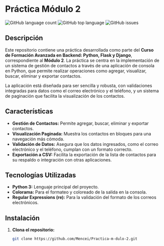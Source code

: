 # Práctica Módulo 2

![GitHub language count](https://img.shields.io/github/languages/count/Mencei/Practica-m-dulo-2?style=flat-square)
![GitHub top language](https://img.shields.io/github/languages/top/Mencei/Practica-m-dulo-2?style=flat-square)
![GitHub issues](https://img.shields.io/github/issues/Mencei/Practica-m-dulo-2?style=flat-square)

## Descripción

Este repositorio contiene una práctica desarrollada como parte del **Curso de Formación Avanzada en Backend: Python, Flask y Django**, correspondiente al **Módulo 2**. La práctica se centra en la implementación de un sistema de gestión de contactos a través de una aplicación de consola en Python, que permite realizar operaciones como agregar, visualizar, buscar, eliminar y exportar contactos.

La aplicación está diseñada para ser sencilla y robusta, con validaciones integradas para datos como el correo electrónico y el teléfono, y un sistema de paginación que facilita la visualización de los contactos.

## Características

- **Gestión de Contactos:** Permite agregar, buscar, eliminar y exportar contactos.
- **Visualización Paginada:** Muestra los contactos en bloques para una navegación más cómoda.
- **Validación de Datos:** Asegura que los datos ingresados, como el correo electrónico y el teléfono, cumplan con un formato correcto.
- **Exportación a CSV:** Facilita la exportación de la lista de contactos para su respaldo o integración con otras aplicaciones.

## Tecnologías Utilizadas

- **Python 3:** Lenguaje principal del proyecto.
- **Colorama:** Para el formateo y coloreado de la salida en la consola.
- **Regular Expressions (re):** Para la validación del formato de los correos electrónicos.

## Instalación

1. **Clona el repositorio:**
   ```bash
   git clone https://github.com/Mencei/Practica-m-dulo-2.git
   
